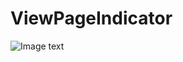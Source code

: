 # ViewPageIndicator


![Image text](https://github.com/inksnow/ViewPageIndicator/blob/main/ViewPageIndicator/a.gif)
